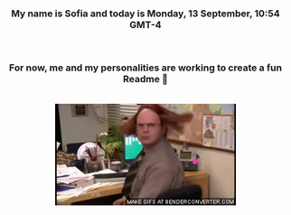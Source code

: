 


<div align="center">
<h3 >My name is Sofia and today is Monday, 13 September, 10:54 GMT-4</h3><br>
<h3 >For now, me and my personalities are working to create a fun Readme 👋
</h3><br>
<img src='img/dwight.gif' alt='working...'/>
</div>
